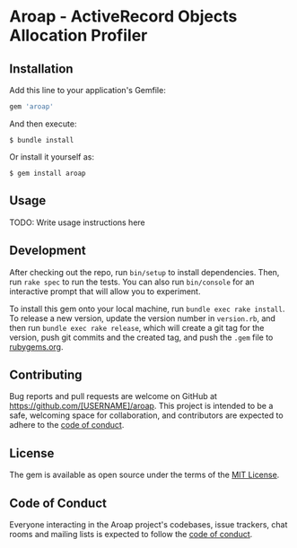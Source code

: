 # Aroap - ActiveRecord Objects Allocation Profiler


## Installation

Add this line to your application's Gemfile:

```ruby
gem 'aroap'
```

And then execute:

    $ bundle install

Or install it yourself as:

    $ gem install aroap

## Usage

TODO: Write usage instructions here

## Development

After checking out the repo, run `bin/setup` to install dependencies. Then, run `rake spec` to run the tests. You can also run `bin/console` for an interactive prompt that will allow you to experiment.

To install this gem onto your local machine, run `bundle exec rake install`. To release a new version, update the version number in `version.rb`, and then run `bundle exec rake release`, which will create a git tag for the version, push git commits and the created tag, and push the `.gem` file to [rubygems.org](https://rubygems.org).

## Contributing

Bug reports and pull requests are welcome on GitHub at https://github.com/[USERNAME]/aroap. This project is intended to be a safe, welcoming space for collaboration, and contributors are expected to adhere to the [code of conduct](https://github.com/[USERNAME]/aroap/blob/main/CODE_OF_CONDUCT.md).

## License

The gem is available as open source under the terms of the [MIT License](https://opensource.org/licenses/MIT).

## Code of Conduct

Everyone interacting in the Aroap project's codebases, issue trackers, chat rooms and mailing lists is expected to follow the [code of conduct](https://github.com/[USERNAME]/aroap/blob/main/CODE_OF_CONDUCT.md).
